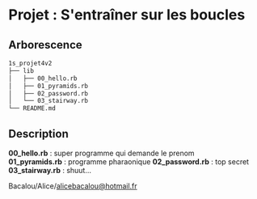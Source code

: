 # Projet : S'entraîner sur les boucles


## Arborescence

```sh
1s_projet4v2
├── lib
│   ├── 00_hello.rb
│   ├── 01_pyramids.rb
│   ├── 02_password.rb
│   └── 03_stairway.rb
└── README.md
```
## Description

**00_hello.rb** : super programme qui demande le prenom  
**01_pyramids.rb** : programme pharaonique
**02_password.rb** : top secret
**03_stairway.rb** : shuut...

Bacalou/Alice/alicebacalou@hotmail.fr